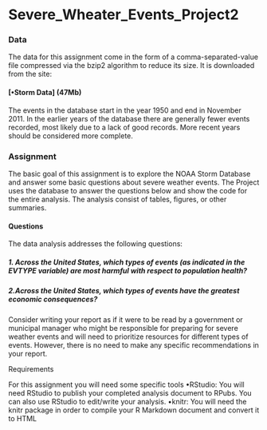 # Severe_Wheater_Events_Project2
### Data

The data for this assignment come in the form of a comma-separated-value file compressed via the bzip2 algorithm to reduce its size. It is downloaded from the site:
#### [•Storm Data] (47Mb)


The events in the database start in the year 1950 and end in November 2011. In the earlier years of the database there are generally fewer events recorded, most likely due to a lack of good records. More recent years should be considered more complete.

### Assignment

The basic goal of this assignment is to explore the NOAA Storm Database and answer some basic questions about severe weather events. The Project uses the database to answer the questions below and show the code for the entire analysis. The analysis consist of tables, figures, or other summaries. 

#### Questions

The data analysis addresses the following questions:

##### 1. Across the United States, which types of events (as indicated in the EVTYPE variable) are most harmful with respect to population health?
##### 2.Across the United States, which types of events have the greatest economic consequences?

Consider writing your report as if it were to be read by a government or municipal manager who might be responsible for preparing for severe weather events and will need to prioritize resources for different types of events. However, there is no need to make any specific recommendations in your report.

Requirements

For this assignment you will need some specific tools
•RStudio: You will need RStudio to publish your completed analysis document to RPubs. You can also use RStudio to edit/write your analysis.
•knitr: You will need the knitr package in order to compile your R Markdown document and convert it to HTML
